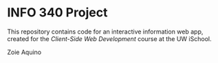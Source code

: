 # INFO 340 Project

This repository contains code for an interactive information web app, created for the _Client-Side Web Development_ course at the UW iSchool.

Zoie Aquino